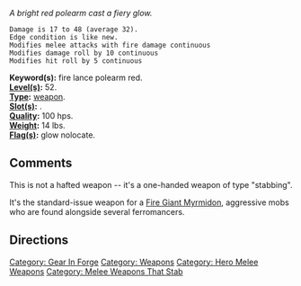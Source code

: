 *A bright red polearm cast a fiery glow.*

`Damage is 17 to 48 (average 32).`  
`Edge condition is like new.`  
`Modifies melee attacks with fire damage continuous`  
`Modifies damage roll by 10 continuous`  
`Modifies hit roll by 5 continuous`

**Keyword(s):** fire lance polearm red.  
**[Level(s)](Object_Level.md "wikilink"):** 52.  
**[Type](:Category:_Object_Types.md "wikilink"):**
[weapon](:Category:_Melee_Weapons.md "wikilink").  
**[Slot(s)](Object_Slots.md "wikilink"):** <wielded>.  
**[Quality](Object_Quality.md "wikilink"):** 100 hps.  
**[Weight](Object_Weight.md "wikilink"):** 14 lbs.  
**[Flag(s)](:Category:_Object_Flags.md "wikilink"):** glow nolocate.  

## Comments

This is not a hafted weapon -- it's a one-handed weapon of type
"stabbing".

It's the standard-issue weapon for a [Fire Giant
Myrmidon](Fire_Giant_Myrmidon "wikilink"), aggressive mobs who are found
alongside several ferromancers.

## Directions

[Category: Gear In Forge](Category:_Gear_In_Forge "wikilink") [Category:
Weapons](Category:_Weapons "wikilink") [Category: Hero Melee
Weapons](Category:_Hero_Melee_Weapons "wikilink") [Category: Melee
Weapons That Stab](Category:_Melee_Weapons_That_Stab "wikilink")
